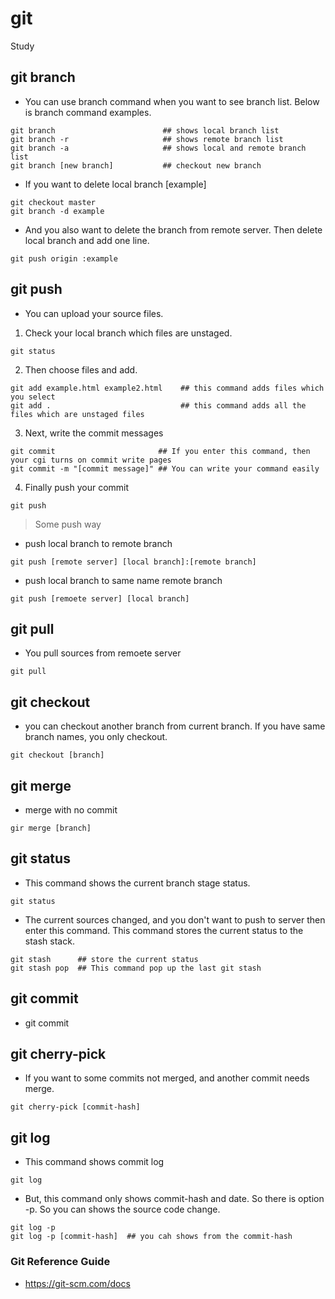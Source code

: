 # git
Study

## git branch
* You can use branch command when you want to see branch list. Below is branch command examples.

<pre><code>git branch                        ## shows local branch list
git branch -r                     ## shows remote branch list
git branch -a                     ## shows local and remote branch list 
git branch [new branch]           ## checkout new branch
</code></pre> 

* If you want to delete local branch [example]
<pre><code>git checkout master
git branch -d example
</code></pre> 

* And you also want to delete the branch from remote server.
Then delete local branch and add one line.
<pre><code>git push origin :example
</code></pre> 

## git push
* You can upload your source files. 
1. Check your local branch which files are unstaged.
<pre><code>git status</code></pre> 
2. Then choose files and add.
<pre><code>git add example.html example2.html    ## this command adds files which you select
git add .                             ## this command adds all the files which are unstaged files
</code></pre>
3. Next, write the commit messages
<pre><code>git commit                       ## If you enter this command, then your cgi turns on commit write pages
git commit -m "[commit message]" ## You can write your command easily</code></pre>
4. Finally push your commit
<pre><code>git push</code></pre>

> Some push way
* push local branch to remote branch
<pre><code>git push [remote server] [local branch]:[remote branch]</code></pre>

* push local branch to same name remote branch
<pre><code>git push [remoete server] [local branch]</code></pre>

## git pull
* You pull sources from remoete server
<pre><code>git pull</code></pre>

## git checkout
* you can checkout another branch from current branch. If you have same branch names, you only checkout.
<pre><code>git checkout [branch]</code></pre>

## git merge
* merge with no commit
<pre><code>gir merge [branch]</code></pre>

## git status
* This command shows the current branch stage status.
<pre><code>git status</code></pre>

* The current sources changed, and you don't want to push to server then enter this command. This command stores the current status to the stash stack.
<pre><code>git stash      ## store the current status
git stash pop  ## This command pop up the last git stash</code></pre>

## git commit
* git commit

## git cherry-pick
* If you want to some commits not merged, and another commit needs merge.
<pre><code>git cherry-pick [commit-hash]</code></pre>

## git log
* This command shows commit log
<pre><code>git log</code></pre>
* But, this command only shows commit-hash and date. So there is option -p. So you can shows the source code change.
<pre><code>git log -p
git log -p [commit-hash]  ## you cah shows from the commit-hash</code></pre>



### Git Reference Guide
* https://git-scm.com/docs
